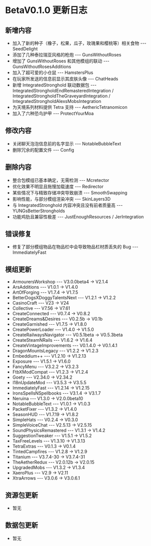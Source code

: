 # BetaV0.1.0 更新日志

## 新增内容

- 加入了新的种子（橡子，松果，瓜子，玫瑰果和樱桃等）相关食物 --- SeedDelight
- 添加了几种泰拉瑞亚风格的枪炮 --- GunsWithoutRoses
- 增加了 GunsWithoutRoses 和其他模组的联动 --- GunsWithoutRosesAdditions
- 加入了超可爱的小仓鼠 --- HamstersPlus
- 在玩家所发送的信息前显示其皮肤头像 --- ChatHeads
- 新增 IntegratedStronghold 联动数据包 --- IntegratedStrongholdEndRemasteredIntegration / IntegratedStrongholdTheGraveyardIntegration / IntegratedStrongholdAlexsMobsIntegration
- 为天境系列材料提供 Tetra 支持 --- AethericTetranomicon
- 加入了六种恐鸟护甲 --- ProtectYourMoa


## 修改内容

- 关闭聊天泡泡信息前的名字显示 --- NotableBubbleText
- 删除冗余的配置文件 --- Config


## 删除内容

- 整合包模组已基本确定，无需检测 --- Mcretector
- 优化效果不明显且拖慢加载速度 --- Redirector
- 某些情况下与精致存储冲突导致崩溃 --- SmoothSwapping
- 影响性能，与部分模组渲染冲突 --- SkinLayers3D
- 与 IntegratedStronghold 内容冲突且没有前者质量高 --- YUNGsBetterStrongholds
- 功能鸡肋且兼容性极差 --- JustEnoughResources / JerIntegration


## 错误修复

- 修复了部分模组物品在物品栏中会导致物品栏材质丢失的 Bug --- ImmediatelyFast

## 模组更新

- ArmourersWorkshop --- V3.0.0beta4 -> V2.1.4
- ArsAdditions --- V1.0.1 -> V1.4.0
- ArtOfForging --- V1.7.4 -> V1.7.5
- BetterDogsXDoggyTalentsNext --- V1.2.1 -> V1.2.2
- CasinoCraft --- V23 -> V24
- Collective --- V7.56 -> V7.61
- CreateConnected --- V0.7.4 -> V0.8.2
- CreateDreams&Desires --- V0.2.5b -> V0.1b
- CreateGarnished --- V1.7.5 -> V1.8.0
- CreatePowerLoader --- V1.4.0 -> V1.5.0
- CreateRailwaysNavigator --- V0.5.1beta -> V0.5.3beta
- CreateSteamNRails --- V1.6.2 -> V1.6.4
- CreateVintageImprovements --- V0.1.4.0 -> V0.1.4.1
- DragonMountsLegacy --- V1.2.2 -> V1.2.3
- Embeddium++ --- V1.2.10 -> V1.2.13
- Exposure --- V1.5.1 -> V1.6.0
- FancyMenu --- V3.2.2 -> V3.2.3
- FtbXModCompat --- V1.2.3 -> V1.2.4
- Goety --- V2.34.0 -> V2.34.2
- I18nUpdateMod --- V3.5.3 -> V3.5.5
- ImmediatelyFast --- V1.2.14 -> V1.2.15
- IronsSpellsNSpellbooks --- V3.1.4 -> V3.1.7
- Neruina --- V1.3.0 -> V2.0.0beta10
- NotableBubbleText --- V1.0.1 -> V1.0.3
- PacketFixer --- V1.3.2 -> V1.4.0
- SeasonHUD --- V1.7.19 -> V1.8.2
- SimpleHats --- V0.2.4 -> V0.3.0
- SimpleVoiceChat --- V2.5.13 -> V2.5.15
- SoundPhysicsRemastered --- V1.3.1 -> V1.4.2
- SuggestionTweaker --- V1.5.1 -> V1.5.2
- TaxFreeLevels --- V1.3.10 -> V1.3.13
- TetraExtras --- V0.1.3 -> V0.1.4
- TintedCampfires --- V1.2.8 -> V1.2.9
- Titanium --- V3.7.4-30 -> V3.7.4-31
- TheAetherRedux --- V2.0.12b -> V2.0.15
- UpgradedMobs --- V1.3.2 -> V1.3.4
- XaeroPlus --- V2.9 -> V2.11
- XtraArrows --- V3.0.6 -> V3.0.6.1

## 资源包更新

- 暂无

## 数据包更新

- 暂无
